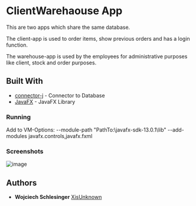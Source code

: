 # ClientWarehaouse App

This are two apps which share the same database. 

The client-app is used to order items, show previous orders and has a login function.

The warehouse-app is used by the employees for administrative purposes like client, stock and order purposes.

## Built With

* [connector-j](https://mvnrepository.com/artifact/mysql/mysql-connector-java/8.0.18) - Connector to Database
* [JavaFX](https://gluonhq.com/download/javafx-13.0.2-sdk-windows/) - JavaFX Library

### Running

Add to VM-Options:
--module-path "PathTo:\javafx-sdk-13.0.1\lib" --add-modules javafx.controls,javafx.fxml

### Screenshots

![image](/SQLInterface.PNG)

## Authors

* **Wojciech Schlesinger** [XisUnknown](https://github.com/XisUnknown)
